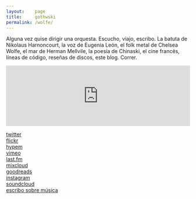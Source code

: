 ```yaml
---
layout:    page
title:     gothwski
permalink: /wolfe/
---
```


Alguna vez quise dirigir una orquesta. Escucho, viajo, escribo. La batuta de Nikolaus Harnoncourt, la voz de Eugenia León, el folk metal de Chelsea Wolfe, el mar de Herman Mellvile, la poesía de Chinaski, el cine francés, líneas de código, reseñas de discos, este blog. Correr.

<iframe width="100%" height="166" scrolling="no" frameborder="no" src="https://w.soundcloud.com/player/?url=https%3A//api.soundcloud.com/tracks/136925558&amp;color=000000&amp;auto_play=false&amp;hide_related=false&amp;show_comments=true&amp;show_user=true&amp;show_reposts=false"></iframe>

[twitter](https://twitter.com/gothwski)  
[flickr](https://www.flickr.com/photos/91195362@N02/)  
[hypem](https://hypem.com/gothwski)  
[vimeo](https://vimeo.com/gothwski)  
[last.fm](https://www.lastfm.es/user/gothwski)  
[mixcloud](https://www.mixcloud.com/gothwski_)  
[goodreads](https://www.goodreads.com/user/show/22197288-ariana)  
[instagram](https://instagram.com/gothwski)  
[soundcloud](https://soundcloud.com/gothwski)  
[escribo sobre música](https://alaskawehaveaproblem.blogspot.com)
